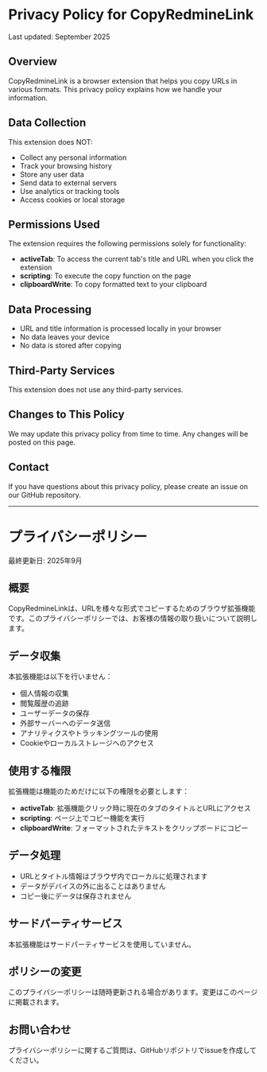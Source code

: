 # Privacy Policy for CopyRedmineLink

Last updated: September 2025

## Overview
CopyRedmineLink is a browser extension that helps you copy URLs in various formats. This privacy policy explains how we handle your information.

## Data Collection
This extension does NOT:
- Collect any personal information
- Track your browsing history
- Store any user data
- Send data to external servers
- Use analytics or tracking tools
- Access cookies or local storage

## Permissions Used
The extension requires the following permissions solely for functionality:
- **activeTab**: To access the current tab's title and URL when you click the extension
- **scripting**: To execute the copy function on the page
- **clipboardWrite**: To copy formatted text to your clipboard

## Data Processing
- URL and title information is processed locally in your browser
- No data leaves your device
- No data is stored after copying

## Third-Party Services
This extension does not use any third-party services.

## Changes to This Policy
We may update this privacy policy from time to time. Any changes will be posted on this page.

## Contact
If you have questions about this privacy policy, please create an issue on our GitHub repository.

---

# プライバシーポリシー

最終更新日: 2025年9月

## 概要
CopyRedmineLinkは、URLを様々な形式でコピーするためのブラウザ拡張機能です。このプライバシーポリシーでは、お客様の情報の取り扱いについて説明します。

## データ収集
本拡張機能は以下を行いません：
- 個人情報の収集
- 閲覧履歴の追跡
- ユーザーデータの保存
- 外部サーバーへのデータ送信
- アナリティクスやトラッキングツールの使用
- Cookieやローカルストレージへのアクセス

## 使用する権限
拡張機能は機能のためだけに以下の権限を必要とします：
- **activeTab**: 拡張機能クリック時に現在のタブのタイトルとURLにアクセス
- **scripting**: ページ上でコピー機能を実行
- **clipboardWrite**: フォーマットされたテキストをクリップボードにコピー

## データ処理
- URLとタイトル情報はブラウザ内でローカルに処理されます
- データがデバイスの外に出ることはありません
- コピー後にデータは保存されません

## サードパーティサービス
本拡張機能はサードパーティサービスを使用していません。

## ポリシーの変更
このプライバシーポリシーは随時更新される場合があります。変更はこのページに掲載されます。

## お問い合わせ
プライバシーポリシーに関するご質問は、GitHubリポジトリでissueを作成してください。
